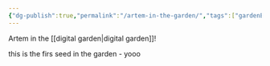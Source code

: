 ```yaml
---
{"dg-publish":true,"permalink":"/artem-in-the-garden/","tags":["gardenEntry"],"created":"2025-01-09T00:01:13.858+01:00","updated":"2025-01-09T02:42:28.616+01:00"}
---
```


Artem in the [[digital garden\|digital garden]]!

this is the firs seed in the garden - yooo

